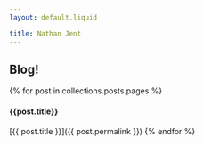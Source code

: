 ```yaml
---
layout: default.liquid

title: Nathan Jent
---
```

## Blog!

{% for post in collections.posts.pages %}
#### {{post.title}}

[{{ post.title }}]({{ post.permalink }})
{% endfor %}
